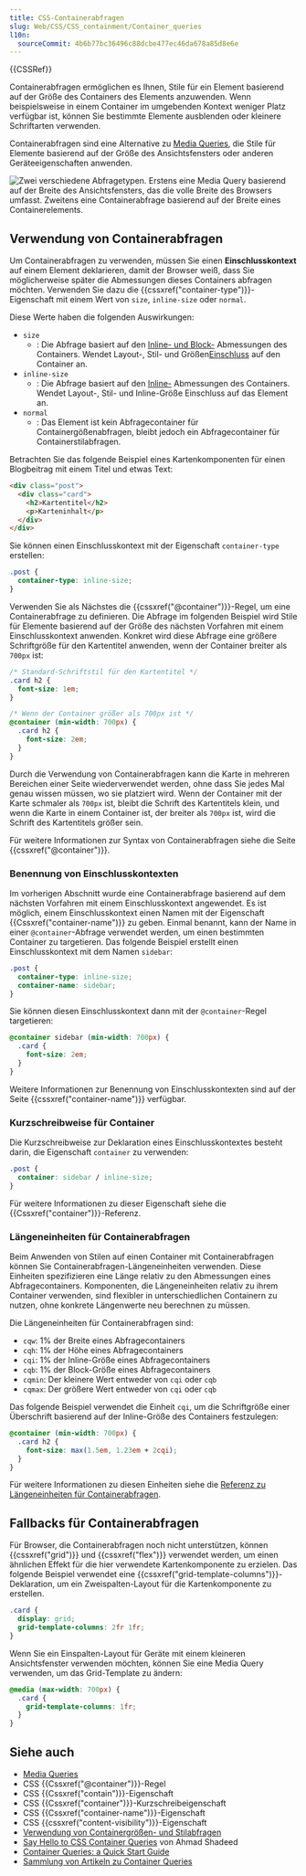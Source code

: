 ```yaml
---
title: CSS-Containerabfragen
slug: Web/CSS/CSS_containment/Container_queries
l10n:
  sourceCommit: 4b6b77bc36496c88dcbe477ec46da678a85d8e6e
---
```


{{CSSRef}}

Containerabfragen ermöglichen es Ihnen, Stile für ein Element basierend auf der Größe des Containers des Elements anzuwenden. Wenn beispielsweise in einem Container im umgebenden Kontext weniger Platz verfügbar ist, können Sie bestimmte Elemente ausblenden oder kleinere Schriftarten verwenden.

Containerabfragen sind eine Alternative zu [Media Queries](/de/docs/Web/CSS/CSS_media_queries), die Stile für Elemente basierend auf der Größe des Ansichtsfensters oder anderen Geräteeigenschaften anwenden.

![Zwei verschiedene Abfragetypen. Erstens eine Media Query basierend auf der Breite des Ansichtsfensters, das die volle Breite des Browsers umfasst. Zweitens eine Containerabfrage basierend auf der Breite eines Containerelements.](container-query.svg)

## Verwendung von Containerabfragen

Um Containerabfragen zu verwenden, müssen Sie einen **Einschlusskontext** auf einem Element deklarieren, damit der Browser weiß, dass Sie möglicherweise später die Abmessungen dieses Containers abfragen möchten. Verwenden Sie dazu die {{cssxref("container-type")}}-Eigenschaft mit einem Wert von `size`, `inline-size` oder `normal`.

Diese Werte haben die folgenden Auswirkungen:

- `size`
  - : Die Abfrage basiert auf den [Inline- und Block-](/de/docs/Web/CSS/CSS_logical_properties_and_values/Basic_concepts_of_logical_properties_and_values#block_and_inline_dimensions) Abmessungen des Containers. Wendet Layout-, Stil- und Größen[Einschluss](/de/docs/Web/CSS/CSS_containment/Using_CSS_containment) auf den Container an.
- `inline-size`
  - : Die Abfrage basiert auf den [Inline-](/de/docs/Web/CSS/CSS_logical_properties_and_values/Basic_concepts_of_logical_properties_and_values#block_and_inline_dimensions) Abmessungen des Containers. Wendet Layout-, Stil- und Inline-Größe Einschluss auf das Element an.
- `normal`
  - : Das Element ist kein Abfragecontainer für Containergößenabfragen, bleibt jedoch ein Abfragecontainer für Containerstilabfragen.

Betrachten Sie das folgende Beispiel eines Kartenkomponenten für einen Blogbeitrag mit einem Titel und etwas Text:

```html
<div class="post">
  <div class="card">
    <h2>Kartentitel</h2>
    <p>Karteninhalt</p>
  </div>
</div>
```

Sie können einen Einschlusskontext mit der Eigenschaft `container-type` erstellen:

```css
.post {
  container-type: inline-size;
}
```

Verwenden Sie als Nächstes die {{cssxref("@container")}}-Regel, um eine Containerabfrage zu definieren. Die Abfrage im folgenden Beispiel wird Stile für Elemente basierend auf der Größe des nächsten Vorfahren mit einem Einschlusskontext anwenden. Konkret wird diese Abfrage eine größere Schriftgröße für den Kartentitel anwenden, wenn der Container breiter als `700px` ist:

```css
/* Standard-Schriftstil für den Kartentitel */
.card h2 {
  font-size: 1em;
}

/* Wenn der Container größer als 700px ist */
@container (min-width: 700px) {
  .card h2 {
    font-size: 2em;
  }
}
```

Durch die Verwendung von Containerabfragen kann die Karte in mehreren Bereichen einer Seite wiederverwendet werden, ohne dass Sie jedes Mal genau wissen müssen, wo sie platziert wird. Wenn der Container mit der Karte schmaler als `700px` ist, bleibt die Schrift des Kartentitels klein, und wenn die Karte in einem Container ist, der breiter als `700px` ist, wird die Schrift des Kartentitels größer sein.

Für weitere Informationen zur Syntax von Containerabfragen siehe die Seite {{cssxref("@container")}}.

### Benennung von Einschlusskontexten

Im vorherigen Abschnitt wurde eine Containerabfrage basierend auf dem nächsten Vorfahren mit einem Einschlusskontext angewendet. Es ist möglich, einem Einschlusskontext einen Namen mit der Eigenschaft {{Cssxref("container-name")}} zu geben. Einmal benannt, kann der Name in einer `@container`-Abfrage verwendet werden, um einen bestimmten Container zu targetieren. Das folgende Beispiel erstellt einen Einschlusskontext mit dem Namen `sidebar`:

```css
.post {
  container-type: inline-size;
  container-name: sidebar;
}
```

Sie können diesen Einschlusskontext dann mit der `@container`-Regel targetieren:

```css
@container sidebar (min-width: 700px) {
  .card {
    font-size: 2em;
  }
}
```

Weitere Informationen zur Benennung von Einschlusskontexten sind auf der Seite {{cssxref("container-name")}} verfügbar.

### Kurzschreibweise für Container

Die Kurzschreibweise zur Deklaration eines Einschlusskontextes besteht darin, die Eigenschaft `container` zu verwenden:

```css
.post {
  container: sidebar / inline-size;
}
```

Für weitere Informationen zu dieser Eigenschaft siehe die {{Cssxref("container")}}-Referenz.

### Längeneinheiten für Containerabfragen

Beim Anwenden von Stilen auf einen Container mit Containerabfragen können Sie Containerabfragen-Längeneinheiten verwenden. Diese Einheiten spezifizieren eine Länge relativ zu den Abmessungen eines Abfragecontainers. Komponenten, die Längeneinheiten relativ zu ihrem Container verwenden, sind flexibler in unterschiedlichen Containern zu nutzen, ohne konkrete Längenwerte neu berechnen zu müssen.

Die Längeneinheiten für Containerabfragen sind:

- `cqw`: 1% der Breite eines Abfragecontainers
- `cqh`: 1% der Höhe eines Abfragecontainers
- `cqi`: 1% der Inline-Größe eines Abfragecontainers
- `cqb`: 1% der Block-Größe eines Abfragecontainers
- `cqmin`: Der kleinere Wert entweder von `cqi` oder `cqb`
- `cqmax`: Der größere Wert entweder von `cqi` oder `cqb`

Das folgende Beispiel verwendet die Einheit `cqi`, um die Schriftgröße einer Überschrift basierend auf der Inline-Größe des Containers festzulegen:

```css
@container (min-width: 700px) {
  .card h2 {
    font-size: max(1.5em, 1.23em + 2cqi);
  }
}
```

Für weitere Informationen zu diesen Einheiten siehe die [Referenz zu Längeneinheiten für Containerabfragen](/de/docs/Web/CSS/length#container_query_length_units).

## Fallbacks für Containerabfragen

Für Browser, die Containerabfragen noch nicht unterstützen, können {{cssxref("grid")}} und {{cssxref("flex")}} verwendet werden, um einen ähnlichen Effekt für die hier verwendete Kartenkomponente zu erzielen. Das folgende Beispiel verwendet eine {{cssxref("grid-template-columns")}}-Deklaration, um ein Zweispalten-Layout für die Kartenkomponente zu erstellen.

```css
.card {
  display: grid;
  grid-template-columns: 2fr 1fr;
}
```

Wenn Sie ein Einspalten-Layout für Geräte mit einem kleineren Ansichtsfenster verwenden möchten, können Sie eine Media Query verwenden, um das Grid-Template zu ändern:

```css
@media (max-width: 700px) {
  .card {
    grid-template-columns: 1fr;
  }
}
```

## Siehe auch

- [Media Queries](/de/docs/Web/CSS/CSS_media_queries)
- CSS {{Cssxref("@container")}}-Regel
- CSS {{Cssxref("contain")}}-Eigenschaft
- CSS {{Cssxref("container")}}-Kurzschreibeigenschaft
- CSS {{Cssxref("container-name")}}-Eigenschaft
- CSS {{cssxref("content-visibility")}}-Eigenschaft
- [Verwendung von Containergrößen- und Stilabfragen](/de/docs/Web/CSS/CSS_containment/Container_size_and_style_queries)
- [Say Hello to CSS Container Queries](https://ishadeed.com/article/say-hello-to-css-container-queries/) von Ahmad Shadeed
- [Container Queries: a Quick Start Guide](https://www.oddbird.net/2021/04/05/containerqueries/)
- [Sammlung von Artikeln zu Container Queries](https://github.com/sturobson/Awesome-Container-Queries)
